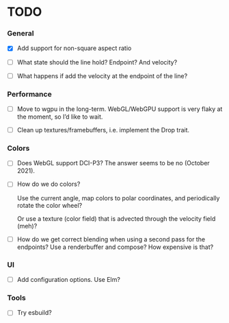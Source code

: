 # TODO

### General

- [x] Add support for non-square aspect ratio

- [ ] What state should the line hold? Endpoint? And velocity?

- [ ] What happens if add the velocity at the endpoint of the line?

### Performance

- [ ] Move to wgpu in the long-term. WebGL/WebGPU support is very flaky at the
  moment, so I’d like to wait.

- [ ] Clean up textures/framebuffers, i.e. implement the Drop trait.

### Colors

- [ ] Does WebGL support DCI-P3? The answer seems to be no (October 2021).

- [ ] How do we do colors?

  Use the current angle, map colors to polar coordinates, and periodically
  rotate the color wheel?

  Or use a texture (color field) that is advected through the velocity field
  (meh)?

- [ ] How do we get correct blending when using a second pass for the endpoints?
  Use a renderbuffer and compose? How expensive is that?

### UI

- [ ] Add configuration options. Use Elm?

### Tools

- [ ] Try esbuild?
